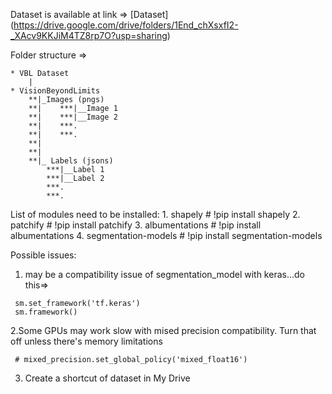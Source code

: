 Dataset is available at link => [Dataset] (https://drive.google.com/drive/folders/1End_chXsxfI2-_XAcv9KKJiM4TZ8rp7O?usp=sharing)

Folder structure =>


    * VBL Dataset
        |
    * VisionBeyondLimits
        **|_Images (pngs)
        **|    ***|__Image 1
        **|    ***|__Image 2
        **|    ***.
        **|    ***.
        **|    
        **|    
        **|_ Labels (jsons)
            ***|__Label 1
            ***|__Label 2
            ***.
            ***.
            
            
List of modules need to be installed:
    1. shapely  # !pip install shapely
    2. patchify  # !pip install patchify
    3. albumentations  # !pip install albumentations
    4. segmentation-models  # !pip install segmentation-models
    
 
Possible issues:
  1. may be a compatibility issue of segmentation_model with keras...do this=> 
   ```
    sm.set_framework('tf.keras')
    sm.framework()
   ```
   
   2.Some GPUs may work slow with mised precision compatibility. Turn that off unless there's memory limitations
   ```
    # mixed_precision.set_global_policy('mixed_float16')
   ```
   
   3. Create a shortcut of dataset in My Drive
   
  
